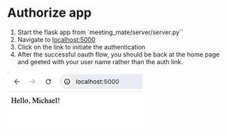 # Authorize app

1) Start the flask app from `meeting_mate/server/server.py``
2) Navigate to [localhost:5000](http://localhost:5000/)
3) Click on the link to initiate the authentication
4) After the successful oauth flow, you should be back at the home page and geeted with your user name rather than the auth link.

![auth success screen](./img/auth_success.png)